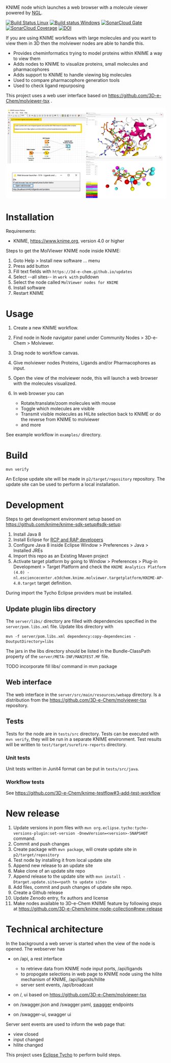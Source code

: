 KNIME node which launches a web browser with a molecule viewer powered by [NGL](https://github.com/arose/ngl).

[![Build Status Linux](https://travis-ci.org/3D-e-Chem/knime-molviewer.svg?branch=master)](https://travis-ci.org/3D-e-Chem/knime-molviewer)
[![Build status Windows](https://ci.appveyor.com/api/projects/status/595y9gh13d69y61q?svg=true)](https://ci.appveyor.com/project/3D-e-Chem/knime-molviewer)
[![SonarCloud Gate](https://sonarcloud.io/api/badges/gate?key=nl.esciencecenter.e3dchem.knime.molviewer:nl.esciencecenter.e3dchem.knime.molviewer)](https://sonarcloud.io/dashboard?id=nl.esciencecenter.e3dchem.knime.molviewer:nl.esciencecenter.e3dchem.knime.molviewer)
[![SonarCloud Coverage](https://sonarcloud.io/api/badges/measure?key=nl.esciencecenter.e3dchem.knime.molviewer:nl.esciencecenter.e3dchem.knime.molviewer&metric=coverage)](https://sonarcloud.io/component_measures/domain/Coverage?id=nl.esciencecenter.e3dchem.knime.molviewer:nl.esciencecenter.e3dchem.knime.molviewer)
[![DOI](https://zenodo.org/badge/DOI/10.5281/zenodo.168569.svg)](https://doi.org/10.5281/zenodo.168569)

If you are using KNIME workflows with large molecules and you want to view them in 3D then the molviewer nodes are able to handle this.
* Provides cheminformatics trying to model proteins within KNIME a way to view them
* Adds nodes to KNIME to visualize proteins, small molecules and pharmacophores
* Adds support to KNIME to  handle viewing big molecules
* Used to compare pharmacophore generation tools
* Used to check ligand repurposing

This project uses a web user interface based on https://github.com/3D-e-Chem/molviewer-tsx .

![From KNIME launch web browser with molviewer inside](https://raw.githubusercontent.com/3D-e-Chem/knime-molviewer/master/docs/molviewer-composite.png)

# Installation

Requirements:

* KNIME, https://www.knime.org, version 4.0 or higher

Steps to get the MolViewer KNIME node inside KNIME:

1. Goto Help > Install new software ... menu
2. Press add button
3. Fill text fields with `https://3d-e-chem.github.io/updates`
4. Select --all sites-- in `work with` pulldown
5. Select the node called `MolViewer nodes for KNIME`
6. Install software
7. Restart KNIME

# Usage

1. Create a new KNIME workflow.
2. Find node in Node navigator panel under Community Nodes > 3D-e-Chem > Molviewer.
3. Drag node to workflow canvas.
4. Give molviewer nodes Proteins, Ligands and/or Pharmacophores as input. 
5. Open the view of the molviewer node, this will launch a web browser with the molecules visualized.
6. In web browser you can

   * Rotate/translate/zoom molecules with mouse
   * Toggle which molecules are visible
   * Transmit visible molecules as HiLite selection back to KNIME or do the reverse from KNIME to molviewer
   * and more

See example workflow in `examples/` directory.

# Build

```
mvn verify
```

An Eclipse update site will be made in `p2/target/repository` repository.
The update site can be used to perform a local installation.

# Development

Steps to get development environment setup based on https://github.com/knime/knime-sdk-setup#sdk-setup:

1. Install Java 8
2. Install Eclipse for [RCP and RAP developers](https://www.eclipse.org/downloads/packages/release/2018-12/r/eclipse-ide-rcp-and-rap-developers)
3. Configure Java 8 inside Eclipse Window > Preferences > Java > Installed JREs
4. Import this repo as an Existing Maven project
5. Activate target platform by going to Window > Preferences > Plug-in Development > Target Platform and check the `KNIME Analytics Platform (4.0) - nl.esciencecenter.e3dchem.knime.molviewer.targetplatform/KNIME-AP-4.0.target` target definition.

During import the Tycho Eclipse providers must be installed.


## Update plugin libs directory

The `server/libs/` directory are filled with dependencies specified in the `server/pom.libs.xml` file.
Update libs directory with
```
mvn -f server/pom.libs.xml dependency:copy-dependencies -DoutputDirectory=libs
```
The jars in the libs directory should be listed in the Bundle-ClassPath property of the `server/META-INF/MANIFEST.MF` file.

TODO incorporate fill libs/ command in mvn package


## Web interface

The web interface in the `server/src/main/resources/webapp` directory. Is a distribution from the https://github.com/3D-e-Chem/molviewer-tsx repository.

## Tests

Tests for the node are in `tests/src` directory.
Tests can be executed with `mvn verify`, they will be run in a separate KNIME environment.
Test results will be written to `test/target/surefire-reports` directory.

### Unit tests

Unit tests written in Junit4 format can be put in `tests/src/java`.

### Workflow tests

See https://github.com/3D-e-Chem/knime-testflow#3-add-test-workflow

# New release

1. Update versions in pom files with `mvn org.eclipse.tycho:tycho-versions-plugin:set-version -DnewVersion=<version>-SNAPSHOT` command.
2. Commit and push changes
3. Create package with `mvn package`, will create update site in `p2/target/repository`
4. Test node by installing it from local update site
5. Append new release to an update site
  1. Make clone of an update site repo
  2. Append release to the update site with `mvn install -Dtarget.update.site=<path to update site>`
6. Add files, commit and push changes of update site repo.
7. Create a Github release
8. Update Zenodo entry, fix authors and license
9. Make nodes available to 3D-e-Chem KNIME feature by following steps at https://github.com/3D-e-Chem/knime-node-collection#new-release

# Technical architecture

In the background a web server is started when the view of the node is opened.
The webserver has
* on /api, a rest interface

  * to retrieve data from KNIME node input ports, /api/ligands
  * to propogate selections in web page to KNIME node using the hilite mechanism of KNIME, /api/ligands/hilite
  * server sent events, /api/broadcast

* on /, ui based on https://github.com/3D-e-Chem/molviewer-tsx
* on /swagger.json and /swagger.yaml, [swagger](http://swagger.io/) endpoints
* on /swagger-ui, swagger ui

Server sent events are used to inform the web page that:

* view closed
* input changed
* hilite changed

This project uses [Eclipse Tycho](https://www.eclipse.org/tycho/) to perform build steps.
